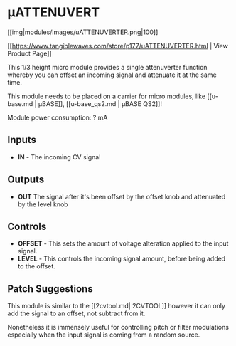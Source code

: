 # µATTENUVERT
[[img|modules/images/uATTENUVERTER.png|100]]

[[https://www.tangiblewaves.com/store/p177/uATTENUVERTER.html  | View Product Page]]

This 1/3 height micro module provides a single attenuverter function whereby you can offset an incoming signal and attenuate it at the same time.

This module needs to be placed on a carrier for micro modules, like  [[u-base.md | µBASE]],  [[u-base_qs2.md | µBASE QS2]]!

Module power consumption: ? mA

## Inputs

* **IN** - The incoming CV signal

## Outputs

* **OUT** The signal after it's been offset by the offset knob and attenuated by the level knob

## Controls

* **OFFSET** - This sets the amount of voltage alteration applied to the input signal.
* **LEVEL** - This controls the incoming signal amount, before being added to the offset.

## Patch Suggestions

This module is similar to the [[2cvtool.md| 2CVTOOL]] however it can only add the signal to an offset, not subtract from it. 

Nonetheless it is immensely useful for controlling pitch or filter modulations especially when the input signal is coming from a random source.
